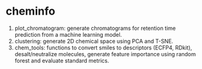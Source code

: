 # cheminfo

1. plot_chromatogram: generate chromatograms for retention time prediction from a machine learning model. 
2. clustering: generate 2D chemical space using PCA and T-SNE. 
3. chem_tools: functions to convert smiles to descriptors (ECFP4, RDkit), desalt/neutralize molecules, generate feature importance using random forest and evaluate standard metrics. 
